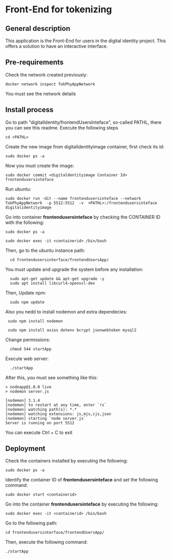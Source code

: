 # Front-End for tokenizing
## General description
  This application is the Front-End for users in the digital identity project. This offers a solution to have an interactive interface.

## Pre-requirements
  Check the network created previously:

    docker network inspect TokPhyAppNetwork

  You must see the network details
 
## Install process
Go to path "digitalIdentity/frontendUsersInteface", so-called PATHL, there you can see this readme. Execute the following steps
      
    cd <PATHL>  
    
Create the new image from digitalidentityimage container, first check its id:
  
    sudo docker ps -a

Now you must create the image:      
    
    sudo docker commit <digitaldentityimage Container Id> frontendusersinteface

Run ubuntu: 
      
    sudo docker run -dit --name frontendusersinteface --network TokPhyAppNetwork  -p 5512:5512  -v  <PATHL>:/frontendusersinteface   digitalidentityimage

Go into container **frontendusersinteface** by checking the CONTAINER ID with the following:

    sudo docker ps -a
    
    sudo docker exec -it <containerid> /bin/bash

  Then, go to the ubuntu instance path:
      
      cd frontendusersinterface/frontendUsersApp/

  You must update and upgrade the system before any installation:

      sudo apt-get update && apt-get upgrade -y
      sudo apt install libcurl4-openssl-dev
  
  Then, Update npm:
      
      sudo npm update
  
  Also you nedd to install nodemon and extra dependecies:
      
     sudo npm install nodemon

     sudo npm install axios dotenv bcrypt jsonwebtoken mysql2

  Change permissions:
      
      chmod 544 startApp

  Execute web server:
      
      ./startApp
  
  After this, you must see something like this:
    
    > nodeapp@1.0.0 live
    > nodemon server.js

    [nodemon] 3.1.4
    [nodemon] to restart at any time, enter `rs`
    [nodemon] watching path(s): *.*
    [nodemon] watching extensions: js,mjs,cjs,json
    [nodemon] starting `node server.js`
    Server is running on port 5512
    

  You can execute Ctrl + C to exit

## Deployment
  
  Check the containers installed by executing the following:
    
    sudo docker ps -a

  Identify the container ID of **frontendusersinteface** and set the following command:
    
    sudo docker start <containerid>

  Go into the container **frontendusersinteface** by executing the following:
    
    sudo docker exec -it <containerid> /bin/bash

  Go to the following path:
    
    cd frontendusersinterface/frontendUsersApp/

  Then, execute the following command:
    
    ./startApp
